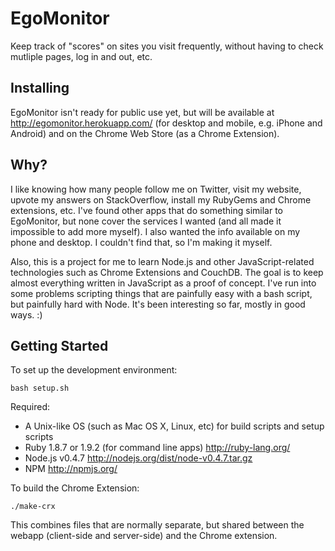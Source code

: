 EgoMonitor
==========

Keep track of "scores" on sites you visit frequently, without having to check mutliple pages, log in and out, etc.

Installing
----------

EgoMonitor isn't ready for public use yet, but will be available at http://egomonitor.herokuapp.com/ (for desktop and mobile, e.g. iPhone and Android) and on the Chrome Web Store (as a Chrome Extension).

Why?
----

I like knowing how many people follow me on Twitter, visit my website, upvote my answers on StackOverflow, install my RubyGems and Chrome extensions, etc.  I've found other apps that do something similar to EgoMonitor, but none cover the services I wanted (and all made it impossible to add more myself).  I also wanted the info available on my phone and desktop.  I couldn't find that, so I'm making it myself.

Also, this is a project for me to learn Node.js and other JavaScript-related technologies such as Chrome Extensions and CouchDB.  The goal is to keep almost everything written in JavaScript as a proof of concept.  I've run into some problems scripting things that are painfully easy with a bash script, but painfully hard with Node.  It's been interesting so far, mostly in good ways.  :)

Getting Started
---------------

To set up the development environment:

    bash setup.sh

Required:

  * A Unix-like OS (such as Mac OS X, Linux, etc) for build scripts and setup scripts
  * Ruby 1.8.7 or 1.9.2 (for command line apps) <http://ruby-lang.org/>
  * Node.js v0.4.7 <http://nodejs.org/dist/node-v0.4.7.tar.gz>
  * NPM <http://npmjs.org/>

To build the Chrome Extension:

    ./make-crx

This combines files that are normally separate, but shared between the webapp (client-side and server-side) and the Chrome extension.

